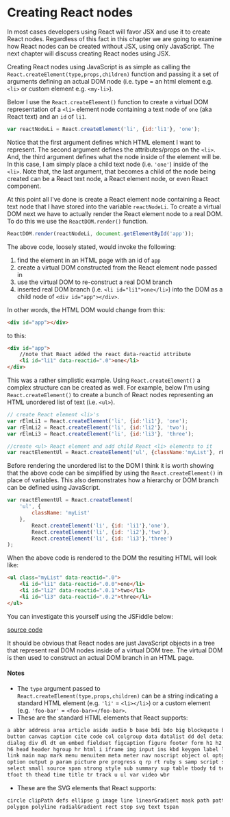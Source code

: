 # Creating React nodes

In most cases developers using React will favor JSX and use it to create React nodes. Regardless of this fact in this chapter we are going to examine how React nodes can be created without JSX, using only JavaScript. The next chapter will discuss creating React nodes using JSX.

Creating React nodes using JavaScript is as simple as calling the `React.createElement(type,props,children)` function and passing it a set of arguments defining an actual DOM node (i.e. type = an html element e.g. `<li>` or custom element e.g. `<my-li>`).  

Below I use the `React.createElement()` function to create a virtual DOM representation of a `<li>` element node containing a text node of `one` (aka React text) and an `id` of `li1`.

```js
var reactNodeLi = React.createElement('li', {id:'li1'}, 'one');
```

Notice that the first argument defines which HTML element I want to represent. The second argument defines the attributes/props on the `<li>`.  And, the third argument defines what the node inside of the element will be. In this case, I am simply place a child text node (i.e. `'one'`) inside of the `<li>`. Note that, the last argument, that becomes a child of the node being created can be a React text node, a React element node, or even React component.

At this point all I've done is create a React element node containing a React text node that I have stored into the variable `reactNodeLi`. To create a virtual DOM next we have to actually render the React element node to a real DOM. To do this we use the `ReactDOM.render()` function.

```js
ReactDOM.render(reactNodeLi, document.getElementById('app'));
```

The above code, loosely stated, would invoke the following:

1. find the element in an HTML page with an id of `app`
2. create a virtual DOM constructed from the React element node passed in
3. use the virtual DOM to re-construct a real DOM branch
4. inserted real DOM branch (i.e. `<li id="li1">one</li>`) into the DOM as a child node of `<div id="app"></div>`.  

In other words, the HTML DOM would change from this:

```html
<div id="app"></div>
```

to this:

```html
<div id="app">
    //note that React added the react data-reactid attribute
    <li id="li1" data-reactid=".0">one</li>
</div>
```

This was a rather simplistic example. Using `React.createElement()` a complex structure can be created as well. For example, below I'm using `React.createElement()` to create a bunch of React nodes representing an HTML unordered list of text (i.e. `<ul>`).

```js
// create React element <li>'s
var rElmLi1 = React.createElement('li', {id:'li1'}, 'one');
var rElmLi2 = React.createElement('li', {id:'li2'}, 'two');
var rElmLi3 = React.createElement('li', {id:'li3'}, 'three');

//create <ul> React element and add child React <li> elements to it
var reactElementUl = React.createElement('ul', {className:'myList'}, rElmLi1,rElmLi2,rElmLi3);
```

Before rendering the unordered list to the DOM I think it is worth showing that the above code can be simplified by using the `React.createElement()` in place of variables. This also demonstrates how a hierarchy or DOM branch can be defined using JavaScript.

```js
var reactElementUl = React.createElement(
    'ul', {
        className: 'myList'
    },
        React.createElement('li', {id: 'li1'},'one'),
        React.createElement('li', {id: 'li2'},'two'),
        React.createElement('li', {id: 'li3'},'three')
);
```

When the above code is rendered to the DOM the resulting HTML will look like:

```html
<ul class="myList" data-reactid=".0">
    <li id="li1" data-reactid=".0.0">one</li>
    <li id="li2" data-reactid=".0.1">two</li>
    <li id="li3" data-reactid=".0.2">three</li>
</ul>
```

You can investigate this yourself using the JSFiddle below:

[source code](https://jsfiddle.net/bLy9Lu47/#tabs=js,result,html,resources)

It should be obvious that React nodes are just JavaScript objects in a tree that represent real DOM nodes inside of a virtual DOM tree. The virtual DOM is then used to construct an actual DOM branch in an HTML page.

#### Notes

* The `type` argument passed to `React.createElement(type,props,children)` can be a string indicating a standard HTML element (e.g. `'li'` = `<li></li>`) or a custom element (e.g. `'foo-bar'` = `<foo-bar></foo-bar>`.
* These are the standard HTML elements that React supports:

```html
a abbr address area article aside audio b base bdi bdo big blockquote body br
button canvas caption cite code col colgroup data datalist dd del details dfn
dialog div dl dt em embed fieldset figcaption figure footer form h1 h2 h3 h4 h5
h6 head header hgroup hr html i iframe img input ins kbd keygen label legend li
link main map mark menu menuitem meta meter nav noscript object ol optgroup
option output p param picture pre progress q rp rt ruby s samp script section
select small source span strong style sub summary sup table tbody td textarea
tfoot th thead time title tr track u ul var video wbr
```

* These are the SVG elements that React supports:

```svg
circle clipPath defs ellipse g image line linearGradient mask path pattern
polygon polyline radialGradient rect stop svg text tspan
```
